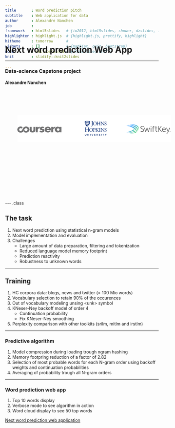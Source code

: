 ```yaml
---
title       : Word prediction pitch
subtitle    : Web application for data
author      : Alexandre Nanchen
job         : 
framework   : html5slides   # {io2012, html5slides, shower, dzslides, ...}
highlighter : highlight.js  # {highlight.js, prettify, highlight}
hitheme     : tomorrow      # 
widgets     : []            # {mathjax, quiz, bootstrap}
mode        : selfcontained # {standalone, draft}
knit        : slidify::knit2slides

---
```


## &nbsp;

<div id="outer" style="position:relative; top:-175px">  
    <h1>Next word prediction Web App</h1>
    <hr>
    <h3>Data-science Capstone project</h3>
    <h4>Alexandre Nanchen</h4>
    <img style="margin-left:40px;margin-top:80px;" src="images/logos.png">
</div>

--- .class 

## The task

1. Next word prediction using statistical n-gram models
2. Model implementation and evaluation
3. Challenges
   - Large amount of data preparation, filtering and tokenization
   - Reduced language model memory footprint
   - Prediction reactivity
   - Robustness to unknown words

---

## Training

1. HC corpora data: blogs, news and twitter (> 100 Mio words) 
2. Vocabulary selection to retain 90% of the occurences
3. Out of vocabulary modeling unsing \<unk\> symbol
4. KNeser-Ney backoff model of order 4
   - Continuation probability
   - Fix KNeser-Ney smoothing
5. Perplexity comparison with other toolkits (srilm, mitlm and irstlm)

---

### Predictive algorithm

1. Model compression during loading trough ngram hashing
2. Memory footpring reduction of a factor of 2.82
3. Selection of most probable words for each N-gram order using backoff weights and continuation probabilities
4. Averaging of probability trough all N-gram orders

---

### Word prediction web app
1. Top 10 words display
2. Verbose mode to see algorithm in action
3. Word cloud display to see 50 top words

[Next word prediction web application]()
